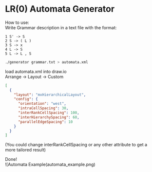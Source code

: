 # LR(0) Automata Generator  
How to use:  
Write Grammar description in a text file with the format:  
```
1 S' -> S  
2 S -> ( L )  
3 S -> x  
4 L -> S  
5 L -> L , S  
```
```bash
./generator grammar.txt > automata.xml
```  
  
load automata.xml into draw.io  
Arrange -> Layout -> Custom  
```json
[
  {
    "layout": "mxHierarchicalLayout",
    "config": {
      "orientation": "west",
      "intraCellSpacing": 30,
      "interRankCellSpacing": 100,
      "interHierarchySpacing": 60,
      "parallelEdgeSpacing": 10
    }
  }
]
```
(You could change interRankCellSpacing or any other attribute to get a more tailored result)  
  
Done!  
![Automata Example(automata_example.png)
